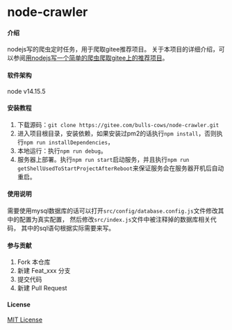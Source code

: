 # node-crawler

#### 介绍
nodejs写的爬虫定时任务，用于爬取gitee推荐项目。
关于本项目的详细介绍，可以参阅[用nodejs写一个简单的爬虫爬取gitee上的推荐项目](https://www.orzzone.com/node-crawler-gitee-recommend-projects.html)。

#### 软件架构
node v14.15.5


#### 安装教程

1. 下载源码：`git clone https://gitee.com/bulls-cows/node-crawler.git`
2. 进入项目根目录，安装依赖，如果安装过pm2的话执行`npm install`，否则执行`npm run installDependencies`，
3. 本地运行：执行`npm run debug`。
4. 服务器上部署。执行`npm run start`启动服务，并且执行`npm run getShellUsedToStartProjectAfterReboot`来保证服务会在服务器开机后自动重启。

#### 使用说明

需要使用mysql数据库的话可以打开`src/config/database.config.js`文件修改其中的配置为真实配置，
然后修改`src/index.js`文件中被注释掉的数据库相关代码，
其中的sql语句根据实际需要来写。


#### 参与贡献

1.  Fork 本仓库
2.  新建 Feat_xxx 分支
3.  提交代码
4.  新建 Pull Request


#### License

[MIT License](./LICENSE)

